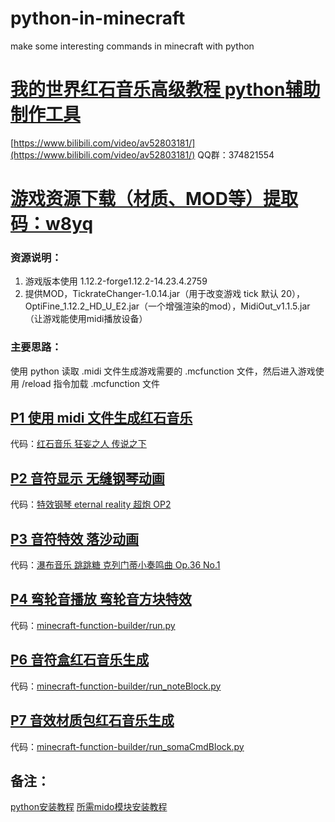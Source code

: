 # python-in-minecraft
make some interesting commands in minecraft with python

# [我的世界红石音乐高级教程 python辅助制作工具](https://www.bilibili.com/video/av52803181/)
[https://www.bilibili.com/video/av52803181/](https://www.bilibili.com/video/av52803181/)
QQ群：374821554
# [游戏资源下载（材质、MOD等）提取码：w8yq](https://pan.baidu.com/s/1ABarH4JpvURx5TiPkVLg8g)
### 资源说明：
  1. 游戏版本使用 1.12.2-forge1.12.2-14.23.4.2759
  2. 提供MOD，TickrateChanger-1.0.14.jar（用于改变游戏 tick 默认 20），OptiFine_1.12.2_HD_U_E2.jar（一个增强渲染的mod），MidiOut_v1.1.5.jar（让游戏能使用midi播放设备）


### 主要思路：
使用 python 读取 .midi 文件生成游戏需要的 .mcfunction 文件，然后进入游戏使用 /reload 指令加载 .mcfunction 文件

## [P1 使用 midi 文件生成红石音乐](https://www.bilibili.com/video/av52803181.html?p=1)
代码：[红石音乐 狂妄之人 传说之下](https://github.com/xuetaolu/python-in-minecraft/tree/master/2.%20%E7%BA%A2%E7%9F%B3%E9%9F%B3%E4%B9%90%20%E7%8B%82%E5%A6%84%E4%B9%8B%E4%BA%BA%20%E4%BC%A0%E8%AF%B4%E4%B9%8B%E4%B8%8B)

## [P2 音符显示 无缝钢琴动画](https://www.bilibili.com/video/av52803181.html?p=2)
代码：[特效钢琴 eternal reality 超炮 OP2](https://github.com/xuetaolu/python-in-minecraft/tree/master/3.%20%E7%89%B9%E6%95%88%E9%92%A2%E7%90%B4%20eternal%20reality%20%E8%B6%85%E7%82%AE%20OP2)

## [P3 音符特效 落沙动画](https://www.bilibili.com/video/av52803181.html?p=3)
代码：[瀑布音乐 跳跳糖 克列门蒂小奏鸣曲 Op.36 No.1](https://github.com/xuetaolu/python-in-minecraft/tree/master/4.%20%E7%80%91%E5%B8%83%E9%9F%B3%E4%B9%90%20%E8%B7%B3%E8%B7%B3%E7%B3%96%20%E5%85%8B%E5%88%97%E9%97%A8%E8%92%82%E5%B0%8F%E5%A5%8F%E9%B8%A3%E6%9B%B2%20Op.36%20No.1)

## [P4 弯轮音播放 弯轮音方块特效](https://www.bilibili.com/video/av52803181.html?p=4)
代码：[minecraft-function-builder/run.py](https://github.com/xuetaolu/minecraft-function-builder)


## [P6 音符盒红石音乐生成](https://www.bilibili.com/video/av52803181.html?p=6)
代码：[minecraft-function-builder/run_noteBlock.py](https://github.com/xuetaolu/minecraft-function-builder)

## [P7 音效材质包红石音乐生成](https://www.bilibili.com/video/av52803181.html?p=7)
代码：[minecraft-function-builder/run_somaCmdBlock.py](https://github.com/xuetaolu/minecraft-function-builder)

## 备注：
[python安装教程](https://www.runoob.com/python3/python3-install.html)
[所需mido模块安装教程](https://mido.readthedocs.io/en/latest/installing.html)


